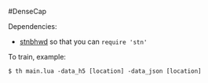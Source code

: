#DenseCap

Dependencies: 

- [stnbhwd](https://github.com/qassemoquab/stnbhwd) so that you can `require 'stn'`


To train, example:

```
$ th main.lua -data_h5 [location] -data_json [location]
```
